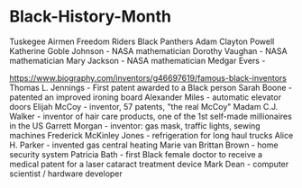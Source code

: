 # Black-History-Month

Tuskegee Airmen
Freedom Riders
Black Panthers
Adam Clayton Powell
Katherine Goble Johnson - NASA mathematician
Dorothy Vaughan - NASA mathematician
Mary Jackson - NASA mathematician
Medgar Evers - 

https://www.biography.com/inventors/g46697619/famous-black-inventors
Thomas L. Jennings - First patent awarded to a Black person
Sarah Boone - patented an improved ironing board
Alexander Miles - automatic elevator doors
Elijah McCoy - inventor, 57 patents, "the real McCoy"
Madam C.J. Walker - inventor of hair care products, one of the 1st self-made millionaires in the US
Garrett Morgan - inventor: gas mask, traffic lights, sewing machines
Frederick McKinley Jones - refrigeration for long haul trucks
Alice H. Parker - invented gas central heating
Marie van Brittan Brown - home security system
Patricia Bath - first Black female doctor to receive a medical patent for a laser cataract treatment device
Mark Dean - computer scientist / hardware developer



